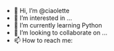 - 👋 Hi, I’m @ciaolette
- 👀 I’m interested in ...
- 🌱 I’m currently learning Python
- 💞️ I’m looking to collaborate on ...
- 📫 How to reach me:

<!---
ciaolette/ciaolette is a ✨ special ✨ repository because its `README.md` (this file) appears on your GitHub profile.
You can click the Preview link to take a look at your changes.
--->
